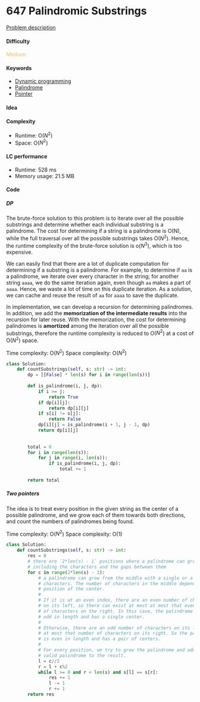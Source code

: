 647 Palindromic Substrings
=======================
[Problem description](https://leetcode.com/tag/dynamic-programming/)

#### Difficulty
<span style="color:#FABC60">Medium</span>

#### Keywords
- [Dynamic programming](../categories/dp.md)
- [Palindrome](../categories/palindrome.md)
- [Pointer](../categories/pointer.md)
  
#### Idea


#### Complexity
- Runtime: O($N^2$)
- Space: O($N^2$)
  
#### LC performance
- Runtime: 528 ms
- Memory usage: 21.5 MB

#### Code
##### DP
The brute-force solution to this problem is to iterate over all the possible substrings and determine whether each individual substring is a palindrome. The cost for determining if a string is a palindrome is O(N), while the full traversal over all the possible substrings takes O($N^2$). Hence, the runtime complexity of the brute-force solution is o($N^3$), which is too expensive. 

We can easily find that there are a lot of duplicate computation for determining if a substring is a palindrome. For example, to determine if `aa` is a palindrome, we iterate over every character in the string; for another string `aaaa`, we do the same iteration again, even though `aa` makes a part of `aaaa`. Hence, we waste a lot of time on this duplicate iteration. As a solution, we can cache and reuse the result of `aa` for `aaaa` to save the duplicate. 

In implementation, we can develop a recursion for determining palindromes. In addition, we add the **memorization of the intermediate results** into the recursion for later reuse. With the memorization, the cost for determining palindromes is **amortized** among the iteration over all the possible substrings, therefore the runtime complexity is reduced to O($N^2$) at a cost of O($N^2$) space. 

Time complexity: O($N^2$)
Space complexity: O($N^2$)

```python
class Solution:
    def countSubstrings(self, s: str) -> int:        
        dp = [[False] * len(s) for i in range(len(s))] 
        
        def is_palindrome(i, j, dp):
            if i >= j:
                return True
            if dp[i][j]:
                return dp[i][j]
            if s[i] != s[j]:
                return False
            dp[i][j] = is_palindrome(i + 1, j - 1, dp)
            return dp[i][j]
                
        
        total = 0
        for i in range(len(s)):
            for j in range(i, len(s)):
                if is_palindrome(i, j, dp):
                    total += 1
        
        return total
```

##### Two pointers
The idea is to treat every position in the given string as the center of a 
possible palindrome, and we grow each of them towards both directions, and count 
the numbers of palindromes being found. 

Time complexity: O($N^2$)
Space complexity: O(1)

```python
class Solution:
    def countSubstrings(self, s: str) -> int:
        res = 0
        # there are `2*len(s) - 1` positions where a palindrome can grow, 
        # including the characters and the gaps between them
        for c in range(2*len(s) - 1):
            # a palindrome can grow from the middle with a single or a pair of 
            # characters. The number of characters in the middle depends on the 
            # position of the center. 
            # 
            # If it is at an even index, there are an even number of characters 
            # on its left, so there can exist at most at most that even number 
            # of characters on the right. In this case, the palindrome length is 
            # odd in length and has a single center. 
            # 
            # Otherwise, there are an odd number of characters on its left and 
            # at most that number of characters on its right. So the palindrome 
            # is even in length and has a pair of centers. 
            #
            # For every position, we try to grow the palindrome and add any 
            # valid palindrome to the result. 
            l = c//2
            r = l + c%2
            while l >= 0 and r < len(s) and s[l] == s[r]:
                res += 1
                l -= 1
                r += 1
        return res
```
